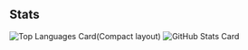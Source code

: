 ## Stats
![Top Languages Card(Compact layout)](https://github-readme-stats.vercel.app/api/top-langs/?username=Kotlia&layout=compact)
![GitHub Stats Card](https://github-readme-stats.vercel.app/api?username=Kotlia&show_icons=true&count_private=true)
